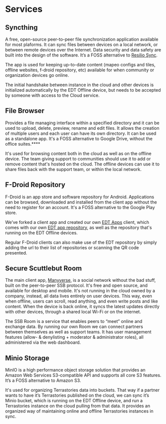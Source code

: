 # Services

## Syncthing

A free, open-source peer-to-peer file synchronization application available for most plaforms. It can sync files between devices on a local network, or between remote devices over the Internet. Data security and data safety are built into the design of the software. It’s a FOSS alternative to [Resilio Sync](https://www.resilio.com).

The app is used for keeping up-to-date content (mapeo configs and tiles, offline websites, f-droid repository, etc) available for when community or organization devices go online.

The initial handshake between instance in the cloud and other devices is initialized automatically by the EDT Offline device, but needs to be accepted by someone with access to the Cloud service.

## File Browser

Provides a file managing interface within a specified directory and it can be used to upload, delete, preview, rename and edit files. It allows the creation of multiple users and each user can have its own directory. It can be used as a standalone app. It's a FOSS alternative to Google Drive, without the office suites.\*\*\*\*

It's used for browsing content both in the cloud as well as on the offline device. The team giving support to communities should use it to add or remove content that's hosted on the cloud. The offline devices can use it to share files back with the support team, or within the local network.

## F-Droid Repository

F-Droid is an app store and software repository for Android. Applications can be browsed, downloaded and installed from the client app without the need to register for an account. It's a FOSS alternative to the Google Play store.

We’ve forked a client app and created our own [EDT Apps](https://github.com/digidem/edt-apps) client, which comes with our own [EDT app repository](https://github.com/digidem/edt-fdroid-repository), as well as the repository that's running on the EDT Offline devices.

Regular F-Droid clients can also make use of the EDT repository by simply adding the url to their list of repositories or scanning the QR code presented.

## Secure Scuttlebut Room

The main client app, [Manyverse](https://www.manyver.se/), is a social network without the bad stuff, built on the peer-to-peer SSB protocol. It's free and open source, and available for desktop and mobile. It's not running in the cloud owned by a company, instead, all data lives entirely on user devices. This way, even when offline, users can scroll, read anything, and even write posts and like content. When the device is back online, it syncs the latest updates directly with other devices, through a shared local Wi-Fi or on the internet.

The SSB Room is a service that enables peers to “meet” online and exchange data. By running our own Room we can connect partners between themselves as well as support teams. It has user management features (allow- & denylisting + moderator & administrator roles), all administered via the web dashboard.

## Minio Storage

MinIO is a high performance object storage solution that provides an Amazon Web Services S3-compatible API and supports all core S3 features. It’s a FOSS alternative to Amazon S3.

It's used for organizing Terrastories data into buckets. That way if a partner wants to have it’s Terrastories published on the cloud, we can sync it’s Minio bucket, which is running on the EDT Offline device, and run a Terrastories instance on the cloud pulling from that data. It provides an organized way of maintaining online and offline Terrastories instances in sync.
